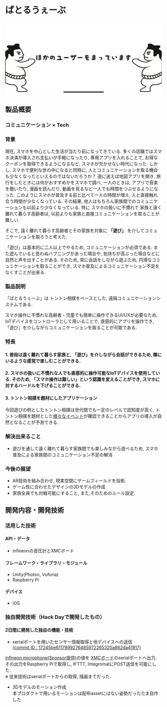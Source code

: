# ばとるうぇーぶ

[![ばとるうぇーぶ](Images/image.png)](https://youtu.be/0dlm9K76f3A)

## 製品概要
### コミュニケーション ×  Tech

### 背景
現在, スマホを中心とした生活が当たり前になってきている. 多くの店舗ではスマホ決済が導入され支払いが手軽になったり, 専用アプリを入れることで, お得なクーポンを取得できるようになるなど, スマホが欠かせない時代になった.
しかし, スマホで便利な世の中になると同時に, 人とコミュニケーションを取る機会も少なくなったといえるのではないだろうか？
道に迷えば地図アプリを開き, 旅行をしたときには何がおすすめかをスマホで調べ, 一人のときは, アプリで音楽を聴いたり, 漫画を読んだり, 動画を見るなど一人でも時間をつぶせるようになった. このようにスマホが普及する前と比べて一人の時間が増え, 人と直接触れ合う時間が少なくなっている. その結果, 他人はもちろん家族間でのコミュニケーションも以前より少なくなっている. 特に スマホの扱いに不慣れで 家族と遠く離れて暮らす高齢者は, 以前よりも家族と直接コミュニケーションを取ることが難しい.

そこで, 遠く離れて暮らす高齢者とその家族を対象に **「遊び」** を介してコミュニケーションを取ろうと考えた.

「遊び」は基本的に二人以上でやるため, コミュニケーションが必須である.  また遊んでいると思わぬハプニングがあった場合や, 気持ちが高ぶった場合などに自然と声を出すことがある. そのため, 常に会話をしながら遊ぶため, 円滑なコミュニケーションを取ることができ, スマホ普及によるコミュニケーション不足をなくすことが出来る.

### 製品説明
「ばとるうぇーぶ」は トントン相撲をベースとした, 遠隔コミュニケーションシステムである.

スマホ操作に不慣れな高齢者・児童でも簡単に操作できるUI/UXが必要なため, IoTデバイスをコントローラとして用いることで, 直感的にアプリを操作でき,「遊び」を介しながらコミュニケーションを取ることが可能である.

### 特長

#### 1. 普段は遠く離れて暮らす家族と, 「遊び」を介しながら会話ができるため, 隣にいるような感覚で楽しむことができる.

#### 2. スマホの扱いに不慣れな人でも直感的に操作可能なIoTデバイスを使用している. そのため, 「スマホ操作は難しい」という認識を変えることができ, スマホに対するハードルを下げることができる.

#### 3. トントン相撲を題材にしたアプリケーション

今回遊びの例としたトントン相撲は世代間でも一定のレベルで認知度が高く, トントン相撲を題材とした[様々なイベント](https://megahouse.co.jp/megatoy/products/item/2535/)が確認できることからアプリの導入が自然となることが予測できる.


### 解決出来ること
* 遊びを通して遠く離れて暮らす家族間でも楽しみながら遊べるため, スマホ普及による家族間のコミュニケーション不足の解消



### 今後の展望
* AR技術を組み合わせ, 現実空間にゲームフィールドを投影.
* ゲーム性に合わせたデザインの3Dモデルの作成
* 家族全員でも対戦可能にすること, また,そのためのルール設定.


## 開発内容・開発技術
### 活用した技術
#### API・データ
* infineonの音圧計とXMCボード

#### フレームワーク・ライブラリ・モジュール
* Unity(Photon, Vuforia)
* Raspberry Pi

#### デバイス
* iOS

### 独自開発技術（Hack Dayで開発したもの）
#### 2日間に開発した独自の機能・技術
* serialポートを用いたセンサー情報取得と他デバイスへの送信<br>
 [(commit ID : 17245be6117899276485972265320a862da41917)](https://github.com/jphacks/FK_1904/commit/17245be6117899276485972265320a862da41917)

 [infineon microphone(Sponsor提供)](https://www.infineon.com/cms/jp/product/sensor/mems-microphones/)の値を [XMCボード](https://www.infineon.com/cms/en/product/evaluation-boards/kit_xmc_2go_xmc1100_v1/)のserialポートへ出力. その出力をRaspberry Piで取得し, IFTTT, IntegromatにPOST送信を可能にした. <br>
 ※ 従来技術はserialポートからの取得, 描画までだった.


* 3Dモデルのモーション作成<br>
 本プロダクトで用いるモーションは配布assetにはない姿勢だったたま自作した.
